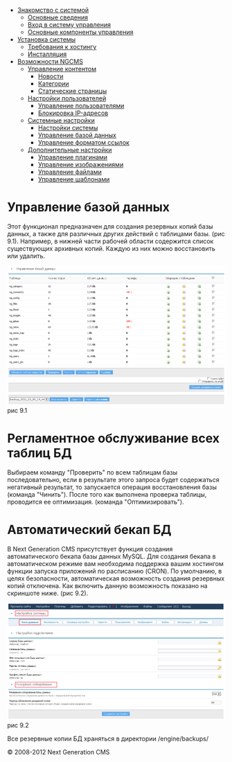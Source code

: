 -   [Знакомство с системой]()
    -   [Основные сведения](about.html)
    -   [Вход в систему управления](enter.html)
    -   [Основные компоненты управления](components.html)
-   [Установка системы]()
    -   [Требования к хостингу](hosting.html)
    -   [Инсталляция](installation.html)
-   [Возможности NGCMS]()
    -   [Управление контентом]()
        -   [Новости](news.html)
        -   [Категории](catigories.html)
        -   [Статические страницы](static.html)
    -   [Настройки пользователей]()
        -   [Управление пользователями](users.html)
        -   [Блокировка IP-адресов](ipban.html)
    -   [Системные настройки]()
        -   [Настройки системы](config.html)
        -   [Управление базой данных](dbo.html)
        -   [Управление форматом ссылок](urls.html)
    -   [Дополнительные настройки]()
        -   [Управление плагинами](plugins.html)
        -   [Управление изображениями](images.html)
        -   [Управление файлами](files.html)
        -   [Управление шаблонами](templates.html)

Управление базой данных
=======================

Этот функционал предназначен для создания резервных копий базы данных, а также для различных других действий с таблицами базы. (рис 9.1).
 Например, в нижней части рабочей области содержится список существующих архивных копий. Каждую из них можно восстановить или удалить.

![](images/screenshots/dbo_1.png)
рис 9.1

Регламентное обслуживание всех таблиц БД
========================================

Выбираем команду "Проверить" по всем таблицам базы последовательно, если в результате этого запроса будет содержаться негативный результат, то запускается операция восстановления базы (команда "Чинить").
 После того как выполнена проверка таблицы, проводится ее оптимизация. (команда "Оптимизировать").

Автоматический бекап БД
=======================

В Next Generation CMS присутствует функция создания автоматического бекапа базы данных MySQL.
 Для создания бекапа в автоматическом режиме вам необходима поддержка вашим хостингом функции запуска приложений по расписанию (CRON).
 По умолчанию, в целях безопасности, автоматическая возможность создания резервных копий отключена. Как включить данную возможность показано на скриншоте ниже. (рис 9.2).

![](images/screenshots/dbo_2.png)
рис 9.2

Все резервные копии БД храняться в директории /engine/backups/

© 2008-2012 Next Generation CMS
